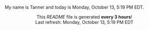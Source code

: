 My name is Tanner and today is Monday, October 13, 5:19 PM EDT.

<p align="center">This <i>README</i> file is generated <b>every 3 hours</b>!</br>Last refresh: Monday, October 13, 5:19 PM EDT<br /></p>
